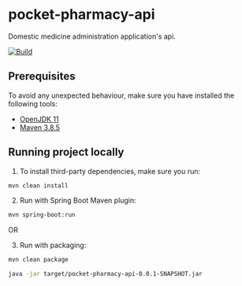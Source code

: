 # pocket-pharmacy-api

Domestic medicine administration application's api.

[![Build](https://github.com/jbence1994/pocket-pharmacy-api/actions/workflows/build.yml/badge.svg)](https://github.com/jbence1994/pocket-pharmacy-api/actions/workflows/build.yml)

## Prerequisites

To avoid any unexpected behaviour, make sure you have installed the following tools:

- [OpenJDK 11](https://adoptium.net/temurin/releases)
- [Maven 3.8.5](https://maven.apache.org/download.cgi)

## Running project locally

1. To install third-party dependencies, make sure you run:

```bash
mvn clean install
```

2. Run with Spring Boot Maven plugin:

```bash
mvn spring-boot:run
```

OR

3. Run with packaging:

```bash
mvn clean package

java -jar target/pocket-pharmacy-api-0.0.1-SNAPSHOT.jar
```
